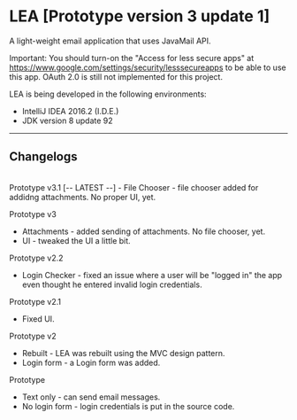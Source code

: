 # LEA [Prototype version 3 update 1]
A light-weight email application that uses JavaMail API.

Important: You should turn-on the "Access for less secure apps" at https://www.google.com/settings/security/lesssecureapps to be able to use this app. OAuth 2.0 is still not implemented for this project.

LEA is being developed in the following environments:
 - IntelliJ IDEA 2016.2 (I.D.E.)
 - JDK version 8 update 92
 
<hr>
<h2>Changelogs</h2></br>
Prototype v3.1 [-- LATEST --]
- File Chooser - file chooser added for addidng attachments. No proper UI, yet.

Prototype v3
- Attachments - added sending of attachments. No file chooser, yet. 
- UI - tweaked the UI a little bit.

Prototype v2.2
- Login Checker - fixed an issue where a user will be "logged in" the app even thought he entered invalid login credentials.

Prototype v2.1
- Fixed UI.

Prototype v2
- Rebuilt - LEA was rebuilt using the MVC design pattern.
- Login form - a Login form was added.

Prototype
- Text only - can send email messages.
- No login form - login credentials is put in the source code.
